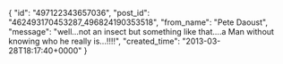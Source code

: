  {
   "id": "497122343657036",
   "post_id": "462493170453287_496824190353518",
   "from_name": "Pete Daoust",
   "message": "well...not an insect but something like that....a Man without knowing who he really is...!!!!",
   "created_time": "2013-03-28T18:17:40+0000"
 }
